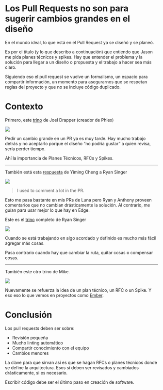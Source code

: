 # Los Pull Requests no son para sugerir cambios grandes en el diseño
En el mundo ideal, lo que está en el Pull Request ya se diseñó y se planeó.

Es por el título (y lo que describo a continuación) que entiendo que Jason me pida planes técnicos y spikes. Hay que entender el problema y la solución para llegar a un diseño o propuesta y el trabajo a hacer sea más claro.

Siguiendo eso el pull request se vuelve un formalismo, un espacio para compartir información, un momento para asegurarnos que se respetan reglas del proyecto y que no se incluye código duplicado.

# Contexto

Primero, este [trino](https://x.com/joeldrapper/status/1782038080003707028) de Joel Drapper (creador de Phlex)

![](https://paper-attachments.dropboxusercontent.com/s_662C2C024166A1A8042DDFD0291B4154F9A5906F712E0C89BA2833A5AD4B9DDD_1716327484024_imagen.png)


Pedir un cambio grande en un PR ya es muy tarde. Hay mucho trabajo detrás y no aceptarlo porque el diseño “no podría gustar” a quien revisa, sería perder tiempo.

Ahí la importancia de Planes Técnicos, RFCs y Spikes.

----------

También está esta [respuesta](https://x.com/yiming_dev/status/1721665162040766943) de Yiming Cheng a Ryan Singer

![](https://paper-attachments.dropboxusercontent.com/s_662C2C024166A1A8042DDFD0291B4154F9A5906F712E0C89BA2833A5AD4B9DDD_1716327605515_imagen.png)

> I used to comment a lot in the PR.

Esto me pasa bastante en mis PRs de Luna pero Ryan y Anthony proveen comentarios que no cambian drásticamente la solución. Al contrario, me guían para usar mejor lo que hay en Edge.

Este es el [trino](https://x.com/rjs/status/1716077582511169788) completo de Ryan Singer

![](https://paper-attachments.dropboxusercontent.com/s_662C2C024166A1A8042DDFD0291B4154F9A5906F712E0C89BA2833A5AD4B9DDD_1716327965490_imagen.png)


Cuando se está trabajando en algo acordado y definido es mucho más fácil agregar más cosas.

Pasa contrario cuando hay que cambiar la ruta, quitar cosas o compensar cosas.


----------

También este otro trino de Mike.

![](https://paper-attachments.dropboxusercontent.com/s_662C2C024166A1A8042DDFD0291B4154F9A5906F712E0C89BA2833A5AD4B9DDD_1716327746422_imagen.png)


Nuevamente se refuerza la idea de un plan técnico, un RFC o un Spike. Y eso eso lo que vemos en proyectos como [Ember](https://github.com/emberjs/rfcs/tree/master).


# Conclusión

Los pull requests deben ser sobre:

- Revisión pequeña
- Mucho linting automático
- Compartir conocimiento con el equipo
- Cambios menores

La clave para que sirvan así es que se hagan RFCs o planes técnicos donde se define la arquitectura. Esos sí deben ser revisados y cambiados drásticamente, si es necesario.

Escribir código debe ser el último paso en creación de software.

